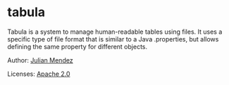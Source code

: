 tabula
======

Tabula is a system to manage human-readable tables using files. It uses a specific type of file format that is similar to a Java .properties, but allows defining the same property for different objects.

Author: [Julian Mendez](http://lat.inf.tu-dresden.de/~mendez/)

Licenses: [Apache 2.0](http://www.apache.org/licenses/LICENSE-2.0.txt)



